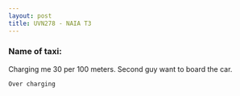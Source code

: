 ```yaml
---
layout: post
title: UVN278 - NAIA T3
---
```


### Name of taxi: 

Charging me 30 per 100 meters. Second guy want to board the car. 

```Over charging```
